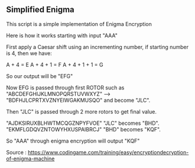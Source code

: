 Simplified Enigma
-----------------

This script is a simple implementation of Enigma Encryption

Here is how it works starting with input "AAA"

First apply a Caesar shift using an incrementing number, if starting number is 4, then we have:

A + 4         = E
A + 4 + 1     = F
A + 4 + 1 + 1 = G

So our output will be "EFG"

Now EFG is passed through first ROTOR such as "ABCDEFGHIJKLMNOPQRSTUVWXYZ" --> "BDFHJLCPRTXVZNYEIWGAKMUSQO" and become "JLC".

Then "JLC" is passed through 2 more rotors to get final value.

"AJDKSIRUXBLHWTMCQGZNPYFVOE" "JLC" becomes "BHD".
"EKMFLGDQVZNTOWYHXUSPAIBRCJ" "BHD" becomes "KQF".

So "AAA" through enigma encryption will output "KQF"

Source : https://www.codingame.com/training/easy/encryptiondecryption-of-enigma-machine
